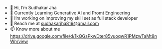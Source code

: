 - 👋 Hi, I’m Sudhakar Jha
- 👀 Currently Learning Generative AI and Promt Engineering
- 🌱 I’m working on improving my skill set as full stack developer
- 💞️ Reach me at sudhakarjha819@gmail.com
- 📫 Know more about me https://drive.google.com/file/d/1kQGsPkwDter85vuoqwR1PMzwTaMt8nWn/view

<!---
Sj3777/Sj3777 is a ✨ special ✨ repository because its `README.md` (this file) appears on your GitHub profile.
You can click the Preview link to take a look at your changes.
--->
